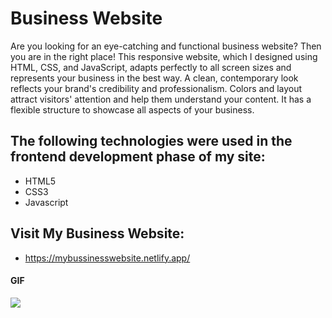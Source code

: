 <h1>Business Website</h1>

Are you looking for an eye-catching and functional business website? Then you are in the right place! This responsive website, which I designed using HTML, CSS, and JavaScript, adapts perfectly to all screen sizes and represents your business in the best way. A clean, contemporary look reflects your brand's credibility and professionalism. Colors and layout attract visitors' attention and help them understand your content. It has a flexible structure to showcase all aspects of your business.

<h2> The following technologies were used in the frontend development phase of my site: </h2>

- HTML5
- CSS3
- Javascript

<h2> Visit My Business Website: </h2>

- https://mybussinesswebsite.netlify.app/

<h4>GIF</h4>

![](assets/images/mybussinesswebsite.gif)
